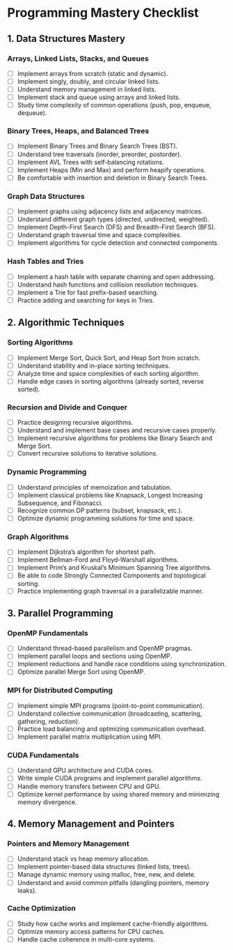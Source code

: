 
# Programming Mastery Checklist

## 1. Data Structures Mastery

### Arrays, Linked Lists, Stacks, and Queues
- [ ] Implement arrays from scratch (static and dynamic).
- [ ] Implement singly, doubly, and circular linked lists.
- [ ] Understand memory management in linked lists.
- [ ] Implement stack and queue using arrays and linked lists.
- [ ] Study time complexity of common operations (push, pop, enqueue, dequeue).

### Binary Trees, Heaps, and Balanced Trees
- [ ] Implement Binary Trees and Binary Search Trees (BST).
- [ ] Understand tree traversals (inorder, preorder, postorder).
- [ ] Implement AVL Trees with self-balancing rotations.
- [ ] Implement Heaps (Min and Max) and perform heapify operations.
- [ ] Be comfortable with insertion and deletion in Binary Search Trees.

### Graph Data Structures
- [ ] Implement graphs using adjacency lists and adjacency matrices.
- [ ] Understand different graph types (directed, undirected, weighted).
- [ ] Implement Depth-First Search (DFS) and Breadth-First Search (BFS).
- [ ] Understand graph traversal time and space complexities.
- [ ] Implement algorithms for cycle detection and connected components.

### Hash Tables and Tries
- [ ] Implement a hash table with separate chaining and open addressing.
- [ ] Understand hash functions and collision resolution techniques.
- [ ] Implement a Trie for fast prefix-based searching.
- [ ] Practice adding and searching for keys in Tries.

## 2. Algorithmic Techniques

### Sorting Algorithms
- [ ] Implement Merge Sort, Quick Sort, and Heap Sort from scratch.
- [ ] Understand stability and in-place sorting techniques.
- [ ] Analyze time and space complexities of each sorting algorithm.
- [ ] Handle edge cases in sorting algorithms (already sorted, reverse sorted).

### Recursion and Divide and Conquer
- [ ] Practice designing recursive algorithms.
- [ ] Understand and implement base cases and recursive cases properly.
- [ ] Implement recursive algorithms for problems like Binary Search and Merge Sort.
- [ ] Convert recursive solutions to iterative solutions.

### Dynamic Programming
- [ ] Understand principles of memoization and tabulation.
- [ ] Implement classical problems like Knapsack, Longest Increasing Subsequence, and Fibonacci.
- [ ] Recognize common DP patterns (subset, knapsack, etc.).
- [ ] Optimize dynamic programming solutions for time and space.

### Graph Algorithms
- [ ] Implement Dijkstra’s algorithm for shortest path.
- [ ] Implement Bellman-Ford and Floyd-Warshall algorithms.
- [ ] Implement Prim’s and Kruskal’s Minimum Spanning Tree algorithms.
- [ ] Be able to code Strongly Connected Components and topological sorting.
- [ ] Practice implementing graph traversal in a parallelizable manner.

## 3. Parallel Programming

### OpenMP Fundamentals
- [ ] Understand thread-based parallelism and OpenMP pragmas.
- [ ] Implement parallel loops and sections using OpenMP.
- [ ] Implement reductions and handle race conditions using synchronization.
- [ ] Optimize parallel Merge Sort using OpenMP.

### MPI for Distributed Computing
- [ ] Implement simple MPI programs (point-to-point communication).
- [ ] Understand collective communication (broadcasting, scattering, gathering, reduction).
- [ ] Practice load balancing and optimizing communication overhead.
- [ ] Implement parallel matrix multiplication using MPI.

### CUDA Fundamentals
- [ ] Understand GPU architecture and CUDA cores.
- [ ] Write simple CUDA programs and implement parallel algorithms.
- [ ] Handle memory transfers between CPU and GPU.
- [ ] Optimize kernel performance by using shared memory and minimizing memory divergence.

## 4. Memory Management and Pointers

### Pointers and Memory Management
- [ ] Understand stack vs heap memory allocation.
- [ ] Implement pointer-based data structures (linked lists, trees).
- [ ] Manage dynamic memory using malloc, free, new, and delete.
- [ ] Understand and avoid common pitfalls (dangling pointers, memory leaks).

### Cache Optimization
- [ ] Study how cache works and implement cache-friendly algorithms.
- [ ] Optimize memory access patterns for CPU caches.
- [ ] Handle cache coherence in multi-core systems.
